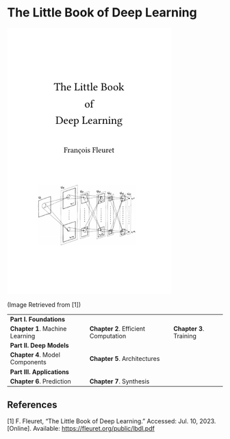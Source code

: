 # The Little Book of Deep Learning

![book_cover](./img/book_cover.jpg)

(Image Retrieved from [1])

|  |  |  |
| :-------------------- | :-------------------- | :-------------------- |
| **Part I. Foundations**  |||
| **Chapter 1**. Machine Learning | **Chapter 2**. Efficient Computation | **Chapter 3**. Training |
| **Part II. Deep Models**  |||
| **Chapter 4**. Model Components   | **Chapter 5**. Architectures | |
| **Part III. Applications**  |||
|**Chapter 6**. Prediction | **Chapter 7**. Synthesis | |


## References

[1] F. Fleuret, “The Little Book of Deep Learning.” Accessed: Jul. 10, 2023. [Online]. Available: https://fleuret.org/public/lbdl.pdf